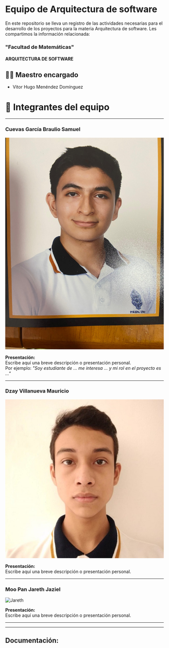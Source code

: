 # Equipo de Arquitectura de software

En este repositorio se lleva un registro de las actividades necesarias para el desarrollo de los proyectos para la materia Arquitectura de software. Les compartimos la información relacionada:

###  "Facultad de Matemáticas"
#### ARQUITECTURA DE SOFTWARE

## 👨‍🏫 Maestro encargado
 - Vitor Hugo Menéndez Domínguez

# 👥 Integrantes del equipo

---

### Cuevas García Braulio Samuel
![Braulio](./imagenes/braulio.jpg)

**Presentación:**  
Escribe aquí una breve descripción o presentación personal.  
Por ejemplo: *"Soy estudiante de ... me interesa ... y mi rol en el proyecto es ..."*  

---

### Dzay Villanueva Mauricio
![Mauricio](./imagenes/mauricio.jpg)

**Presentación:**  
Escribe aquí una breve descripción o presentación personal.  

---

### Moo Pan Jareth Jaziel
![Jareth](.imagenes/jareth.jpg)

**Presentación:**  
Escribe aquí una breve descripción o presentación personal.  

---


---
## Documentación:
